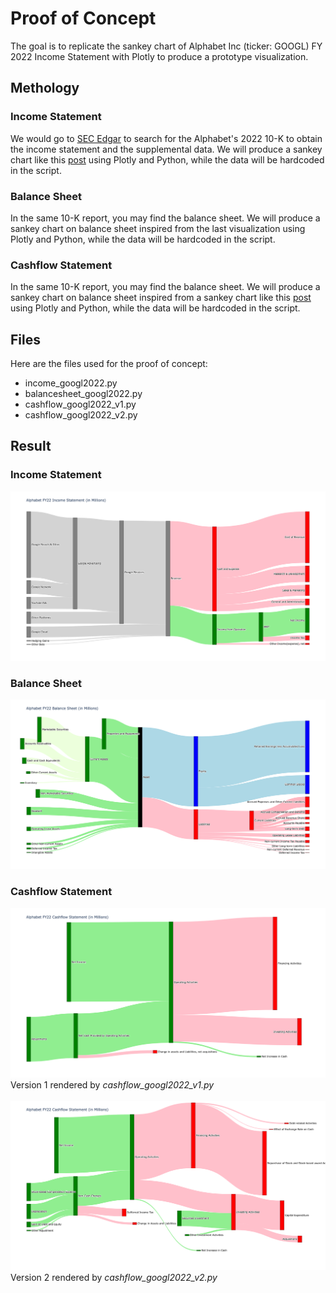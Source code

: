 # Proof of Concept
The goal is to replicate the sankey chart of Alphabet Inc (ticker: GOOGL) FY 2022 Income Statement with Plotly to produce a prototype visualization.

## Methology
### Income Statement
We would go to <a href="https://www.sec.gov/edgar/searchedgar/companysearch">SEC Edgar</a> to search for the Alphabet's 2022 10-K to obtain the income statement and the supplemental data. We will produce a sankey chart like this <a href="https://www.reddit.com/r/dataisbeautiful/comments/10ur1ya/oc_how_google_makes_money_its_2022_income/">post</a> using Plotly and Python, while the data will be hardcoded in the script.

### Balance Sheet
In the same 10-K report, you may find the balance sheet. We will produce a sankey chart on balance sheet inspired from the last visualization using Plotly and Python, while the data will be hardcoded in the script.

### Cashflow Statement
In the same 10-K report, you may find the balance sheet. We will produce a sankey chart on balance sheet inspired from a sankey chart like this <a href="https://www.appeconomyinsights.com/p/how-to-analyze-a-cash-flow-statement">post</a> using Plotly and Python, while the data will be hardcoded in the script.

## Files
Here are the files used for the proof of concept:
<ul>
	<li>income_googl2022.py</li>
	<li>balancesheet_googl2022.py</li>
	<li>cashflow_googl2022_v1.py</li>
	<li>cashflow_googl2022_v2.py</li>
</ul>

## Result
### Income Statement
<img src=googl_income2022.png>

### Balance Sheet
<img src=googl_balance2022.png>

### Cashflow Statement
<img src=googl_cashflow2022_v1.png>

<br>
Version 1 rendered by <i>cashflow_googl2022_v1.py</i>
<br><br>

<img src=googl_cashflow2022_v2.png>
Version 2 rendered by <i>cashflow_googl2022_v2.py</i>
